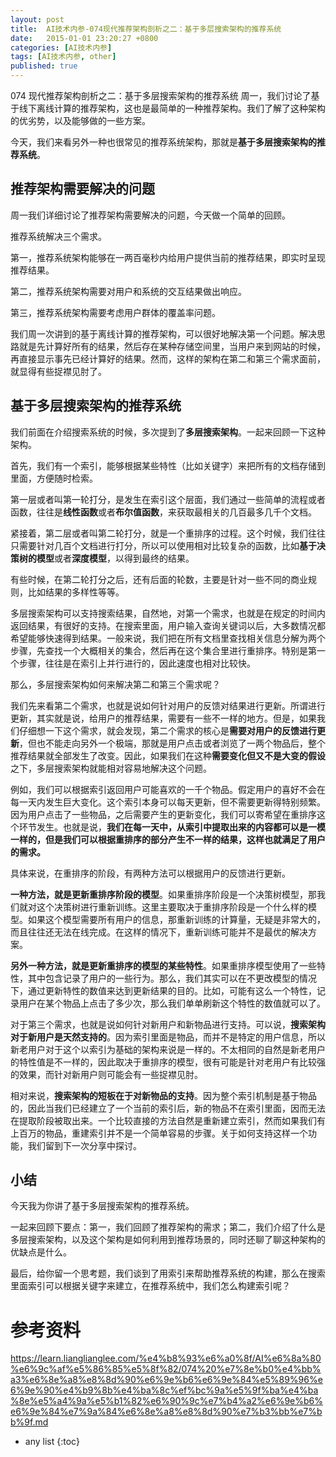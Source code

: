 ```yaml
---
layout: post
title:  AI技术内参-074现代推荐架构剖析之二：基于多层搜索架构的推荐系统
date:   2015-01-01 23:20:27 +0800
categories: [AI技术内参]
tags: [AI技术内参, other]
published: true
---
```




074 现代推荐架构剖析之二：基于多层搜索架构的推荐系统
周一，我们讨论了基于线下离线计算的推荐架构，这也是最简单的一种推荐架构。我们了解了这种架构的优劣势，以及能够做的一些方案。

今天，我们来看另外一种也很常见的推荐系统架构，那就是**基于多层搜索架构的推荐系统**。

## 推荐架构需要解决的问题

周一我们详细讨论了推荐架构需要解决的问题，今天做一个简单的回顾。

推荐系统解决三个需求。

第一，推荐系统架构能够在一两百毫秒内给用户提供当前的推荐结果，即实时呈现推荐结果。

第二，推荐系统架构需要对用户和系统的交互结果做出响应。

第三，推荐系统架构需要考虑用户群体的覆盖率问题。

我们周一次讲到的基于离线计算的推荐架构，可以很好地解决第一个问题。解决思路就是先计算好所有的结果，然后存在某种存储空间里，当用户来到网站的时候，再直接显示事先已经计算好的结果。然而，这样的架构在第二和第三个需求面前，就显得有些捉襟见肘了。

## 基于多层搜索架构的推荐系统

我们前面在介绍搜索系统的时候，多次提到了**多层搜索架构**。一起来回顾一下这种架构。

首先，我们有一个索引，能够根据某些特性（比如关键字）来把所有的文档存储到里面，方便随时检索。

第一层或者叫第一轮打分，是发生在索引这个层面，我们通过一些简单的流程或者函数，往往是**线性函数**或者**布尔值函数**，来获取最相关的几百最多几千个文档。

紧接着，第二层或者叫第二轮打分，就是一个重排序的过程。这个时候，我们往往只需要针对几百个文档进行打分，所以可以使用相对比较复杂的函数，比如**基于决策树的模型**或者**深度模型**，以得到最终的结果。

有些时候，在第二轮打分之后，还有后面的轮数，主要是针对一些不同的商业规则，比如结果的多样性等等。

多层搜索架构可以支持搜索结果，自然地，对第一个需求，也就是在规定的时间内返回结果，有很好的支持。在搜索里面，用户输入查询关键词以后，大多数情况都希望能够快速得到结果。一般来说，我们把在所有文档里查找相关信息分解为两个步骤，先查找一个大概相关的集合，然后再在这个集合里进行重排序。特别是第一个步骤，往往是在索引上并行进行的，因此速度也相对比较快。

那么，多层搜索架构如何来解决第二和第三个需求呢？

我们先来看第二个需求，也就是说如何针对用户的反馈对结果进行更新。所谓进行更新，其实就是说，给用户的推荐结果，需要有一些不一样的地方。但是，如果我们仔细想一下这个需求，就会发现，第二个需求的核心是**需要对用户的反馈进行更新**，但也不能走向另外一个极端，那就是用户点击或者浏览了一两个物品后，整个推荐结果就全部发生了改变。因此，如果我们在这种**需要变化但又不是大变的假设**之下，多层搜索架构就能相对容易地解决这个问题。

例如，我们可以根据索引返回用户可能喜欢的一千个物品。假定用户的喜好不会在每一天内发生巨大变化。这个索引本身可以每天更新，但不需要更新得特别频繁。因为用户点击了一些物品，之后需要产生的更新变化，我们可以寄希望在重排序这个环节发生。也就是说，**我们在每一天中，从索引中提取出来的内容都可以是一模一样的，但是我们可以根据重排序的部分产生不一样的结果，这样也就满足了用户的需求。**

具体来说，在重排序的阶段，有两种方法可以根据用户的反馈进行更新。

**一种方法，就是更新重排序阶段的模型**。如果重排序阶段是一个决策树模型，那我们就对这个决策树进行重新训练。这里主要取决于重排序阶段是一个什么样的模型。如果这个模型需要所有用户的信息，那重新训练的计算量，无疑是非常大的，而且往往还无法在线完成。在这样的情况下，重新训练可能并不是最优的解决方案。

**另外一种方法，就是更新重排序的模型的某些特性**。如果重排序模型使用了一些特性，其中包含记录了用户的一些行为。那么，我们其实可以在不更改模型的情况下，通过更新特性的数值来达到更新结果的目的。比如，可能有这么一个特性，记录用户在某个物品上点击了多少次，那么我们单单刷新这个特性的数值就可以了。

对于第三个需求，也就是说如何针对新用户和新物品进行支持。可以说，**搜索架构对于新用户是天然支持的**。因为索引里面是物品，而并不是特定的用户信息，所以新老用户对于这个以索引为基础的架构来说是一样的。不太相同的自然是新老用户的特性值是不一样的，因此取决于重排序的模型，很有可能是针对老用户有比较强的效果，而针对新用户则可能会有一些捉襟见肘。

相对来说，**搜索架构的短板在于对新物品的支持**。因为整个索引机制是基于物品的，因此当我们已经建立了一个当前的索引后，新的物品不在索引里面，因而无法在提取阶段被取出来。一个比较直接的方法自然是重新建立索引，然而如果我们有上百万的物品，重建索引并不是一个简单容易的步骤。关于如何支持这样一个功能，我们留到下一次分享中探讨。

## 小结

今天我为你讲了基于多层搜索架构的推荐系统。

一起来回顾下要点：第一，我们回顾了推荐架构的需求；第二，我们介绍了什么是多层搜索架构，以及这个架构是如何利用到推荐场景的，同时还聊了聊这种架构的优缺点是什么。

最后，给你留一个思考题，我们谈到了用索引来帮助推荐系统的构建，那么在搜索里面索引可以根据关键字来建立，在推荐系统中，我们怎么构建索引呢？




# 参考资料

https://learn.lianglianglee.com/%e4%b8%93%e6%a0%8f/AI%e6%8a%80%e6%9c%af%e5%86%85%e5%8f%82/074%20%e7%8e%b0%e4%bb%a3%e6%8e%a8%e8%8d%90%e6%9e%b6%e6%9e%84%e5%89%96%e6%9e%90%e4%b9%8b%e4%ba%8c%ef%bc%9a%e5%9f%ba%e4%ba%8e%e5%a4%9a%e5%b1%82%e6%90%9c%e7%b4%a2%e6%9e%b6%e6%9e%84%e7%9a%84%e6%8e%a8%e8%8d%90%e7%b3%bb%e7%bb%9f.md

* any list
{:toc}
